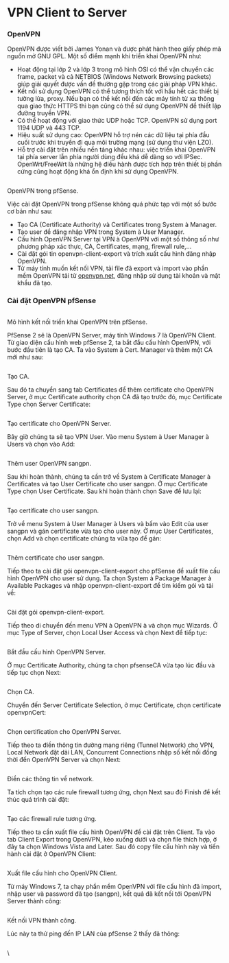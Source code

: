 # VPN Client to Server

### OpenVPN <a href="#vpnclienttoserver-openvpn" id="vpnclienttoserver-openvpn"></a>

OpenVPN được viết bởi James Yonan và được phát hành theo giấy phép mã nguồn mở GNU GPL. Một số điểm mạnh khi triển khai OpenVPN như:

* Hoạt động tại lớp 2 và lớp 3 trong mô hình OSI có thể vận chuyển các frame, packet và cả NETBIOS (Windows Network Browsing packets) giúp giải quyết được vấn đề thường gặp trong các giải pháp VPN khác.
* Kết nối sử dụng OpenVPN có thể tương thích tốt với hầu hết các thiết bị tường lửa, proxy. Nếu bạn có thể kết nối đến các máy tính từ xa thông qua giao thức HTTPS thì bạn cũng có thể sử dụng OpenVPN để thiết lập đường truyền VPN.
* Có thể hoạt động với giao thức UDP hoặc TCP. OpenVPN sử dụng port 1194 UDP và 443 TCP.
* Hiệu suất sử dụng cao: OpenVPN hỗ trợ nén các dữ liệu tại phía đầu cuối trước khi truyền đi qua môi trường mạng (sử dụng thư viện LZO).
* Hỗ trợ cài đặt trên nhiều nền tảng khác nhau: việc triển khai OpenVPN tại phía server lẫn phía người dùng đều khá dễ dàng so với IPSec. OpenWrt/FreeWrt là những hệ điều hành được tích hợp trên thiết bị phần cứng cũng hoạt động khá ổn định khi sử dụng OpenVPN.

<figure><img src="https://viettelco.vn/wp-content/uploads/2020/07/huong-dan-cai-dat-openvpn-tren-firewall-pfsense-01.png" alt=""><figcaption></figcaption></figure>

OpenVPN trong pfSense.

Việc cài đặt OpenVPN trong pfSense không quá phức tạp với một số bước cơ bản như sau:

* Tạo CA (Certificate Authority) và Certificates trong System à Manager.
* Tạo user để đăng nhập VPN trong System à User Manager.
* Cấu hình OpenVPN Server tại VPN à OpenVPN với một số thông số như phương pháp xác thực, CA, Certificates, mạng, firewall rule,…
* Cài đặt gói tin openvpn-client-export và trích xuất cấu hình đăng nhập OpenVPN.
* Từ máy tính muốn kết nối VPN, tải file đã export và import vào phần mềm OpenVPN tải từ [openvpn.net](http://openvpn.net/), đăng nhập sử dụng tài khoản và mật khẩu đã tạo.

### Cài đặt OpenVPN pfSense <a href="#vpnclienttoserver-caidatopenvpnpfsense" id="vpnclienttoserver-caidatopenvpnpfsense"></a>

<figure><img src="https://viettelco.vn/wp-content/uploads/2020/07/huong-dan-cai-dat-openvpn-tren-firewall-pfsense-02.png" alt=""><figcaption></figcaption></figure>

Mô hình kết nối triển khai OpenVPN trên pfSense.

PfSense 2 sẽ là OpenVPN Server, máy tính Windows 7 là OpenVPN Client. Từ giao diện cấu hình web pfSense 2, ta bắt đầu cấu hình OpenVPN, với bước đầu tiên là tạo CA. Ta vào System à Cert. Manager và thêm một CA mới như sau:

<figure><img src="https://viettelco.vn/wp-content/uploads/2020/07/huong-dan-cai-dat-openvpn-tren-firewall-pfsense-03.png" alt=""><figcaption></figcaption></figure>

Tạo CA.

Sau đó ta chuyển sang tab Certificates để thêm certificate cho OpenVPN Server, ở mục Certificate authority chọn CA đã tạo trước đó, mục Certificate Type chọn Server Certificate:

<figure><img src="https://viettelco.vn/wp-content/uploads/2020/07/huong-dan-cai-dat-openvpn-tren-firewall-pfsense-04.png" alt=""><figcaption></figcaption></figure>

Tạo certificate cho OpenVPN Server.

Bây giờ chúng ta sẽ tạo VPN User. Vào menu System à User Manager à Users và chọn vào Add:

<figure><img src="https://viettelco.vn/wp-content/uploads/2020/07/huong-dan-cai-dat-openvpn-tren-firewall-pfsense-05.png" alt=""><figcaption></figcaption></figure>

Thêm user OpenVPN sangpn.

Sau khi hoàn thành, chúng ta cần trở về System à Certificate Manager à Certificates và tạo User Certificate cho user sangpn. Ở mục Certificate Type chọn User Certificate. Sau khi hoàn thành chọn Save để lưu lại:

<figure><img src="https://viettelco.vn/wp-content/uploads/2020/07/huong-dan-cai-dat-openvpn-tren-firewall-pfsense-06.png" alt=""><figcaption></figcaption></figure>

Tạo certificate cho user sangpn.

Trở về menu System à User Manager à Users và bấm vào Edit của user sangpn và gán certificate vừa tạo cho user này. Ở mục User Certificates, chọn Add và chọn certificate chúng ta vừa tạo để gán:

<figure><img src="https://viettelco.vn/wp-content/uploads/2020/07/huong-dan-cai-dat-openvpn-tren-firewall-pfsense-07.png" alt=""><figcaption></figcaption></figure>

Thêm certificate cho user sangpn.

Tiếp theo ta cài đặt gói openvpn-client-export cho pfSense để xuất file cấu hình OpenVPN cho user sử dụng. Ta chọn System à Package Manager à Available Packages và nhập openvpn-client-export để tìm kiếm gói và tải về:

<figure><img src="https://viettelco.vn/wp-content/uploads/2020/07/huong-dan-cai-dat-openvpn-tren-firewall-pfsense-08.png" alt=""><figcaption></figcaption></figure>

Cài đặt gói openvpn-client-export.

Tiếp theo di chuyển đến menu VPN à OpenVPN à và chọn mục Wizards. Ở mục Type of Server, chọn Local User Access và chọn Next để tiếp tục:

<figure><img src="https://viettelco.vn/wp-content/uploads/2020/07/huong-dan-cai-dat-openvpn-tren-firewall-pfsense-09.png" alt=""><figcaption></figcaption></figure>

Bắt đầu cấu hình OpenVPN Server.

Ở mục Certificate Authority, chúng ta chọn pfsenseCA vừa tạo lúc đầu và tiếp tục chọn Next:

<figure><img src="https://viettelco.vn/wp-content/uploads/2020/07/huong-dan-cai-dat-openvpn-tren-firewall-pfsense-10.png" alt=""><figcaption></figcaption></figure>

Chọn CA.

Chuyển đến Server Certificate Selection, ở mục Certificate, chọn certificate openvpnCert:

<figure><img src="https://viettelco.vn/wp-content/uploads/2020/07/huong-dan-cai-dat-openvpn-tren-firewall-pfsense-11.png" alt=""><figcaption></figcaption></figure>

Chọn certification cho OpenVPN Server.

Tiếp theo ta điền thông tin đường mạng riêng (Tunnel Network) cho VPN, Local Network đặt dải LAN, Concurrent Connections nhập số kết nối đồng thời đến OpenVPN Server và chọn Next:

<figure><img src="https://viettelco.vn/wp-content/uploads/2020/07/huong-dan-cai-dat-openvpn-tren-firewall-pfsense-12.png" alt=""><figcaption></figcaption></figure>

Điền các thông tin về network.

Ta tích chọn tạo các rule firewall tương ứng, chọn Next sau đó Finish để kết thúc quá trình cài đặt:

<figure><img src="https://viettelco.vn/wp-content/uploads/2020/07/huong-dan-cai-dat-openvpn-tren-firewall-pfsense-13.png" alt=""><figcaption></figcaption></figure>

Tạo các firewall rule tương ứng.

Tiếp theo ta cần xuất file cấu hình OpenVPN để cài đặt trên Client. Ta vào tab Client Export trong OpenVPN, kéo xuống dưới và chọn file thích hợp, ở đây ta chọn Windows Vista and Later. Sau đó copy file cấu hình này và tiến hành cài đặt ở OpenVPN Client:

<figure><img src="https://viettelco.vn/wp-content/uploads/2020/07/huong-dan-cai-dat-openvpn-tren-firewall-pfsense-14.png" alt=""><figcaption></figcaption></figure>



Xuất file cấu hình cho OpenVPN Client.

Từ máy Windows 7, ta chạy phần mềm OpenVPN với file cấu hình đã import, nhập user và password  đã tạo (sangpn), kết quả đã kết nối tới OpenVPN Server thành công:

<figure><img src="https://viettelco.vn/wp-content/uploads/2020/07/huong-dan-cai-dat-openvpn-tren-firewall-pfsense-15.png" alt=""><figcaption></figcaption></figure>

Kết nối VPN thành công.

Lúc này ta thử ping đến IP LAN của pfSense 2 thấy đã thông:

<figure><img src="https://viettelco.vn/wp-content/uploads/2020/07/huong-dan-cai-dat-openvpn-tren-firewall-pfsense-16.png" alt=""><figcaption></figcaption></figure>

\
